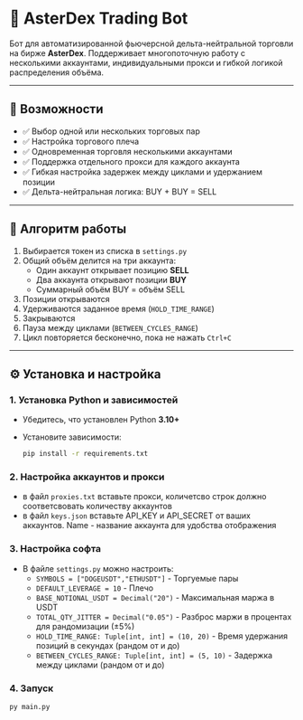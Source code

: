 # 🧠 AsterDex Trading Bot

Бот для автоматизированной фьючерсной дельта-нейтральной торговли на бирже **AsterDex**. Поддерживает многопоточную работу с несколькими аккаунтами, индивидуальными прокси и гибкой логикой распределения объёма.

---

## 🚀 Возможности

- ✅ Выбор одной или нескольких торговых пар
- ✅ Настройка торгового плеча
- ✅ Одновременная торговля несколькими аккаунтами
- ✅ Поддержка отдельного прокси для каждого аккаунта
- ✅ Гибкая настройка задержек между циклами и удержанием позиции
- ✅ Дельта-нейтральная логика: BUY + BUY = SELL

---

## 🧩 Алгоритм работы

1. Выбирается токен из списка в `settings.py`
2. Общий объём делится на три аккаунта:
   - Один аккаунт открывает позицию **SELL**
   - Два аккаунта открывают позиции **BUY**
   - Суммарный объём BUY = объём SELL
3. Позиции открываются
4. Удерживаются заданное время (`HOLD_TIME_RANGE`)
5. Закрываются
6. Пауза между циклами (`BETWEEN_CYCLES_RANGE`)
7. Цикл повторяется бесконечно, пока не нажать `Ctrl+C`

---

## ⚙️ Установка и настройка

### 1. Установка Python и зависимостей

- Убедитесь, что установлен Python **3.10+**
- Установите зависимости:

  ```bash
  pip install -r requirements.txt 

### 2. Настройка аккаунтов и прокси

- в файл `proxies.txt` вставьте прокси, количетсво строк должно соответсвовать количеству аккаунтов
- в файл `keys.json` вставьте API_KEY и API_SECRET от ваших аккаунтов. Name - название аккаунта для удобства отображения

### 3. Настройка софта

- В файле `settings.py` можно настроить:
    - `SYMBOLS = ["DOGEUSDT","ETHUSDT"]` - Торгуемые пары
    - `DEFAULT_LEVERAGE = 10` - Плечо
    - `BASE_NOTIONAL_USDT = Decimal("20")` - Максимальная маржа в USDT
    - `TOTAL_QTY_JITTER = Decimal("0.05")` - Разброс маржи в процентах для рандомизации (±5%)
    - `HOLD_TIME_RANGE: Tuple[int, int] = (10, 20)` - Время удержания позиций в секундах (рандом от и до)       
    - `BETWEEN_CYCLES_RANGE: Tuple[int, int] = (5, 10)` - Задержка между циклами (рандом от и до)

### 4. Запуск

  ```bash
  py main.py

